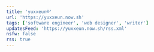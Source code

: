 ```yaml
---
title: 'yuxxeun®'
url: 'https://yuxxeun.now.sh'
tags: ['software engineer', 'web designer', 'writer']
updatesFeed: 'https://yuxxeun.now.sh/rss.xml'
nsfw: false
rss: true
---
```

